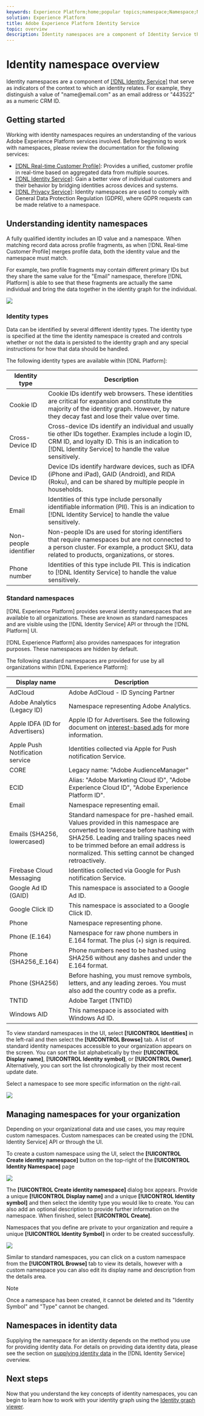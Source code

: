 ```yaml
---
keywords: Experience Platform;home;popular topics;namespace;Namespace;Namespaces;namespaces;identity namespace;Identity namespace;identity;Identity;Identity service;identity service
solution: Experience Platform
title: Adobe Experience Platform Identity Service
topic: overview
description: Identity namespaces are a component of Identity Service that serve as indicators of the context to which an identity relates. For example, they distinguish a value of "name@email.com" as an email address or "443522" as a numeric CRM ID. 
---
```


# Identity namespace overview

Identity namespaces are a component of [[!DNL Identity Service]](./home.md) that serve as indicators of the context to which an identity relates. For example, they distinguish a value of "name<span>@email.com" as an email address or "443522" as a numeric CRM ID. 

## Getting started

Working with identity namespaces requires an understanding of the various Adobe Experience Platform services involved. Before beginning to work with namespaces, please review the documentation for the following services:

- [[!DNL Real-time Customer Profile]](../profile/home.md): Provides a unified, customer profile in real-time based on aggregated data from multiple sources.
- [[!DNL Identity Service]](./home.md): Gain a better view of individual customers and their behavior by bridging identities across devices and systems.
- [[!DNL Privacy Service]](../privacy-service/home.md): Identity namespaces are used to comply with General Data Protection Regulation (GDPR), where GDPR requests can be made relative to a namespace. 

## Understanding identity namespaces

A fully qualified identity includes an ID value and a namespace. When matching record data across profile fragments, as when [!DNL Real-time Customer Profile] merges profile data, both the identity value and the namespace must match.

For example, two profile fragments may contain different primary IDs but they share the same value for the "Email" namespace, therefore [!DNL Platform] is able to see that these fragments are actually the same individual and bring the data together in the identity graph for the individual.

![](images/identity-service-stitching.png)

### Identity types

Data can be identified by several different identity types. The identity type is specified at the time the identity namespace is created and controls whether or not the data is persisted to the identity graph and any special instructions for how that data should be handled.

The following identity types are available within [!DNL Platform]:

| Identity type | Description |
| --- | --- |
| Cookie ID | Cookie IDs identify web browsers. These identities are critical for expansion and constitute the majority of the identity graph. However, by nature they decay fast and lose their value over time. |
| Cross-Device ID | Cross-device IDs identify an individual and usually tie other IDs together. Examples include a login ID, CRM ID, and loyalty ID. This is an indication to [!DNL Identity Service] to handle the value sensitively. |
| Device ID | Device IDs identify hardware devices, such as IDFA (iPhone and iPad), GAID (Android), and RIDA (Roku), and can be shared by multiple people in households.|
| Email| Identities of this type include personally identifiable information (PII). This is an indication to [!DNL Identity Service] to handle the value sensitively.|
| Non-people identifier | Non-people IDs are used for storing identifiers that require namespaces but are not connected to a person cluster. For example, a product SKU, data related to products, organizations, or stores. |
| Phone number | Identities of this type include PII. This is indication to [!DNL Identity Service] to handle the value sensitively. |

### Standard namespaces

[!DNL Experience Platform] provides several identity namespaces that are available to all organizations. These are known as standard namespaces and are visible using the [!DNL Identity Service] API or through the [!DNL Platform] UI.

[!DNL Experience Platform] also provides namespaces for integration purposes. These namespaces are hidden by default.

The following standard namespaces are provided for use by all organizations within [!DNL Experience Platform]:

| Display name | Description |
| ------------ | ----------- |
| AdCloud | Adobe AdCloud - ID Syncing Partner |
| Adobe Analytics (Legacy ID) | Namespace representing Adobe Analytics. |
| Apple IDFA (ID for Advertisers) | Apple ID for Advertisers. See the following document on [interest-based ads](https://support.apple.com/en-us/HT202074) for more information. |
| Apple Push Notification service | Identities collected via Apple for Push notification Service. |
| CORE | Legacy name: "Adobe AudienceManager" |
| ECID | Alias: "Adobe Marketing Cloud ID", "Adobe Experience Cloud ID", "Adobe Experience Platform ID". |
| Email | Namespace representing email. |
| Emails (SHA256, lowercased) | Standard namespace for pre-hashed email. Values provided in this namespace are converted to lowercase before hashing with SHA256. Leading and trailing spaces need to be trimmed before an email address is normalized. This setting cannot be changed retroactively. |
| Firebase Cloud Messaging | Identities collected via Google for Push notification Service. |
| Google Ad ID (GAID) | This namespace is associated to a Google Ad ID. |
| Google Click ID | This namespace is associated to a Google Click ID. |
| Phone | Namespace representing phone. |
| Phone (E.164) | Namespace for raw phone numbers in E.164 format. The plus (`+`) sign is required. |
| Phone (SHA256_E.164) | Phone numbers need to be hashed using SHA256 without any dashes and under the E.164 format.  |
| Phone (SHA256) | Before hashing, you must remove symbols, letters, and any leading zeroes. You must also add the country code as a prefix. |
| TNTID | Adobe Target (TNTID) |
| Windows AID | This namespace is associated with Windows Ad ID. |

To view standard namespaces in the UI, select **[!UICONTROL Identities]** in the left-rail and then select the **[!UICONTROL Browse]** tab. A list of standard identity namespaces accessible to your organization appears on the screen. You can sort the list alphabetically by their **[!UICONTROL Display name]**, **[!UICONTROL Identity symbol]**, or **[!UICONTROL Owner]**. Alternatively, you can sort the list chronologically by their most recent update date.

Select a namespace to see more specific information on the right-rail.

![](./images/browse-namespaces.png)

## Managing namespaces for your organization

Depending on your organizational data and use cases, you may require custom namespaces. Custom namespaces can be created using the [!DNL Identity Service] API or through the UI.

To create a custom namespace using the UI, select the **[!UICONTROL Create identity namespace]** button on the top-right of the **[!UICONTROL Identity Namespace]** page

![](./images/create.png)

The **[!UICONTROL Create identity namespace]** dialog box appears. Provide a unique **[!UICONTROL Display name]** and a unique **[!UICONTROL Identity symbol]** and then select the identity type you would like to create. You can also add an optional description to provide further information on the namespace. When finished, select **[!UICONTROL Create]**.

Namespaces that you define are private to your organization and require a unique **[!UICONTROL Identity Symbol]** in order to be created successfully.

![](./images/create-namespace.png)

Similar to standard namespaces, you can click on a custom namespace from the **[!UICONTROL Browse]** tab to view its details, however with a custom namespace you can also edit its display name and description from the details area.

>[!NOTE]
>
>Once a namespace has been created, it cannot be deleted and its "Identity Symbol" and "Type" cannot be changed.

## Namespaces in identity data

Supplying the namespace for an identity depends on the method you use for providing identity data. For details on providing data identity data, please see the section on [supplying identity data](./home.md#supplying-identity-data-to-identity-service) in the [!DNL Identity Service] overview.

## Next steps

Now that you understand the key concepts of identity namespaces, you can begin to learn how to work with your identity graph using the [Identity graph viewer](./ui/identity-graph-viewer.md).
